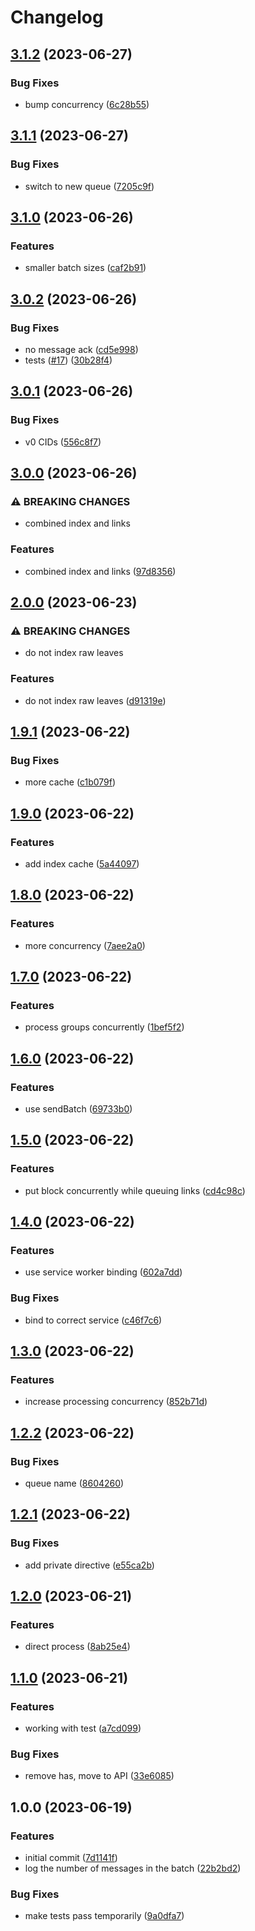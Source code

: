 # Changelog

## [3.1.2](https://github.com/web3-storage/gendex-consumer/compare/v3.1.1...v3.1.2) (2023-06-27)


### Bug Fixes

* bump concurrency ([6c28b55](https://github.com/web3-storage/gendex-consumer/commit/6c28b552647d316dc68f88772c15f773272c2442))

## [3.1.1](https://github.com/web3-storage/gendex-consumer/compare/v3.1.0...v3.1.1) (2023-06-27)


### Bug Fixes

* switch to new queue ([7205c9f](https://github.com/web3-storage/gendex-consumer/commit/7205c9ff128bdf80de4be3ac226cc97cadca9555))

## [3.1.0](https://github.com/web3-storage/gendex-consumer/compare/v3.0.2...v3.1.0) (2023-06-26)


### Features

* smaller batch sizes ([caf2b91](https://github.com/web3-storage/gendex-consumer/commit/caf2b91bdf52172465a56a6956838f790a47da68))

## [3.0.2](https://github.com/web3-storage/gendex-consumer/compare/v3.0.1...v3.0.2) (2023-06-26)


### Bug Fixes

* no message ack ([cd5e998](https://github.com/web3-storage/gendex-consumer/commit/cd5e9983f44d416d4a4ceeaa22ad5d4dca88addd))
* tests ([#17](https://github.com/web3-storage/gendex-consumer/issues/17)) ([30b28f4](https://github.com/web3-storage/gendex-consumer/commit/30b28f4c0a90547c07c7dfdc6571d52b287669f8))

## [3.0.1](https://github.com/web3-storage/gendex-consumer/compare/v3.0.0...v3.0.1) (2023-06-26)


### Bug Fixes

* v0 CIDs ([556c8f7](https://github.com/web3-storage/gendex-consumer/commit/556c8f7882c1d84f724abcaba0239c24fa0e2d89))

## [3.0.0](https://github.com/web3-storage/gendex-consumer/compare/v2.0.0...v3.0.0) (2023-06-26)


### ⚠ BREAKING CHANGES

* combined index and links

### Features

* combined index and links ([97d8356](https://github.com/web3-storage/gendex-consumer/commit/97d8356fee958e81c756addf9478dd6f03cfa7bb))

## [2.0.0](https://github.com/web3-storage/gendex-consumer/compare/v1.9.1...v2.0.0) (2023-06-23)


### ⚠ BREAKING CHANGES

* do not index raw leaves

### Features

* do not index raw leaves ([d91319e](https://github.com/web3-storage/gendex-consumer/commit/d91319ebc2b8a8705d62bb56fcb111dac4fbe986))

## [1.9.1](https://github.com/web3-storage/gendex-consumer/compare/v1.9.0...v1.9.1) (2023-06-22)


### Bug Fixes

* more cache ([c1b079f](https://github.com/web3-storage/gendex-consumer/commit/c1b079f4a9ab327017d15c08d143d9e41c717f83))

## [1.9.0](https://github.com/web3-storage/gendex-consumer/compare/v1.8.0...v1.9.0) (2023-06-22)


### Features

* add index cache ([5a44097](https://github.com/web3-storage/gendex-consumer/commit/5a44097d742d636550b07a03d72fc26a4f3abe11))

## [1.8.0](https://github.com/web3-storage/gendex-consumer/compare/v1.7.0...v1.8.0) (2023-06-22)


### Features

* more concurrency ([7aee2a0](https://github.com/web3-storage/gendex-consumer/commit/7aee2a04ab4c001fcfb33f34086c3096a727be69))

## [1.7.0](https://github.com/web3-storage/gendex-consumer/compare/v1.6.0...v1.7.0) (2023-06-22)


### Features

* process groups concurrently ([1bef5f2](https://github.com/web3-storage/gendex-consumer/commit/1bef5f2cbcf16c89c79225d7bb509eda19c53059))

## [1.6.0](https://github.com/web3-storage/gendex-consumer/compare/v1.5.0...v1.6.0) (2023-06-22)


### Features

* use sendBatch ([69733b0](https://github.com/web3-storage/gendex-consumer/commit/69733b080a0035995223a7b6c04ce2d327b0c634))

## [1.5.0](https://github.com/web3-storage/gendex-consumer/compare/v1.4.0...v1.5.0) (2023-06-22)


### Features

* put block concurrently while queuing links ([cd4c98c](https://github.com/web3-storage/gendex-consumer/commit/cd4c98c6c97ff8451c88d3ad6112351595f94fee))

## [1.4.0](https://github.com/web3-storage/gendex-consumer/compare/v1.3.0...v1.4.0) (2023-06-22)


### Features

* use service worker binding ([602a7dd](https://github.com/web3-storage/gendex-consumer/commit/602a7dd962eccb7793b8f9a71564d63793e40e91))


### Bug Fixes

* bind to correct service ([c46f7c6](https://github.com/web3-storage/gendex-consumer/commit/c46f7c66d34ef61746af65fafdf29259f69cc080))

## [1.3.0](https://github.com/web3-storage/gendex-consumer/compare/v1.2.2...v1.3.0) (2023-06-22)


### Features

* increase processing concurrency ([852b71d](https://github.com/web3-storage/gendex-consumer/commit/852b71d73444ac9f696e164bc83ce8d66556f1c5))

## [1.2.2](https://github.com/web3-storage/gendex-consumer/compare/v1.2.1...v1.2.2) (2023-06-22)


### Bug Fixes

* queue name ([8604260](https://github.com/web3-storage/gendex-consumer/commit/8604260609d3f1a4aeaa4364774030d558697c0d))

## [1.2.1](https://github.com/web3-storage/gendex-consumer/compare/v1.2.0...v1.2.1) (2023-06-22)


### Bug Fixes

* add private directive ([e55ca2b](https://github.com/web3-storage/gendex-consumer/commit/e55ca2b325fb04f7b14ef1096e4929aff40c81d2))

## [1.2.0](https://github.com/web3-storage/gendex-consumer/compare/v1.1.0...v1.2.0) (2023-06-21)


### Features

* direct process ([8ab25e4](https://github.com/web3-storage/gendex-consumer/commit/8ab25e4ab9b2892e348baedb189d3616c6f274f0))

## [1.1.0](https://github.com/web3-storage/gendex-consumer/compare/v1.0.0...v1.1.0) (2023-06-21)


### Features

* working with test ([a7cd099](https://github.com/web3-storage/gendex-consumer/commit/a7cd099acd1b52b2d5a22761f166cb05abc96673))


### Bug Fixes

* remove has, move to API ([33e6085](https://github.com/web3-storage/gendex-consumer/commit/33e60851f756062f69d1a5daec0dfac833276823))

## 1.0.0 (2023-06-19)


### Features

* initial commit ([7d1141f](https://github.com/web3-storage/gendex-consumer/commit/7d1141f058be15d342e36a34640c6389acd3c826))
* log the number of messages in the batch ([22b2bd2](https://github.com/web3-storage/gendex-consumer/commit/22b2bd2d49e687ff58dc54ba1bffff4e7aa062c6))


### Bug Fixes

* make tests pass temporarily ([9a0dfa7](https://github.com/web3-storage/gendex-consumer/commit/9a0dfa713827057857dc44e2a3cf7c245c42510c))
